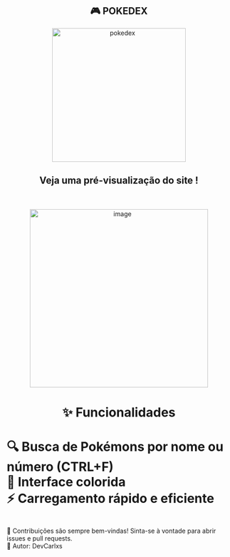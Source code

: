 <div align="center"> <h2>🎮 POKEDEX</h2> </div>
  
<div align="center">
<img width="300" height="300" alt="pokedex" src="https://github.com/user-attachments/assets/ad9cf8cf-d5fa-41a6-a35c-4ad32e419b2e" />

<h2>Veja uma pré-visualização do site !</h2>

<br><br>
<img width="400" height="400" alt="image" src="https://github.com/user-attachments/assets/8b5f825a-88a9-4fd7-89a5-a0a618e9dee7" />



</div>

<div align="center"><h1>✨ Funcionalidades </h1></div>

<h1>
🔍 Busca de Pokémons por nome ou número (CTRL+F)<br>
🎨 Interface colorida <br>
⚡ Carregamento rápido e eficiente <br>
 </h1> 
 <br>
🤝 Contribuições são sempre bem-vindas! Sinta-se à vontade para abrir issues e pull requests. <br>
💙 Autor: DevCarlxs 
